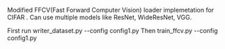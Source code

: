 Modified FFCV(Fast Forward Computer Vision)  loader implemetation for CIFAR . Can use multiple models like ResNet, WideResNet, VGG.

First run writer_dataset.py --config config1.py 
Then train_ffcv.py --config config1.py
